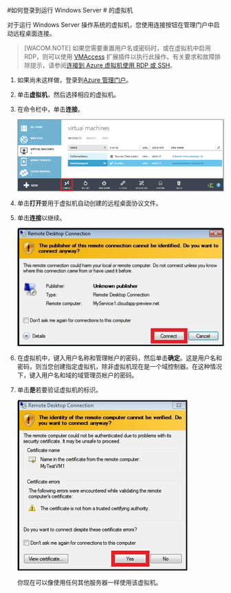 <properties linkid="manage-windows-howto-logon" urlDisplayName="Log on to a VM" pageTitle="登录到运行 Windows Server 的虚拟机" metaKeywords="Azure logging on vm, vm portal" description="了解如何在登录到运行 Windows Server 2008 R2，通过使用 Azure 管理门户的虚拟机。" metaCanonical="" services="virtual-machines" documentationCenter="" title="How to Log on to a Virtual Machine Running Windows Server" authors="kathydav" solutions="" manager="jeffreyg" editor="tysonn" />
<tags ms.service="virtual-machines"
    ms.date="03/23/2015"
    wacn.date="04/11/2015"
    />




#如何登录到运行 Windows Server # 的虚拟机

对于运行 Windows Server 操作系统的虚拟机，您使用连接按钮在管理门户中启动远程桌面连接。 

>[WACOM.NOTE] 如果您需要重置用户名或密码时，或在虚拟机中启用 RDP，则可以使用 [VMAccess](https://msdn.microsoft.com/zh-CN/library/azure/dn606308.aspx) 扩展插件以执行此操作。有关要求和故障排除提示，请参阅[连接到 Azure 虚拟机使用 RDP 或 SSH](https://msdn.microsoft.com/zh-CN/library/azure/dn535788.aspx)。

1. 如果尚未这样做，登录到[Azure 管理门户](http://manage.windowsazure.cn)。

2. 单击**虚拟机**，然后选择相应的虚拟机。

3. 在命令栏中，单击**连接**。

	![Log on to the virtual machine](./media/virtual-machines-log-on-windows-server/connectwindows.png)

4. 单击**打开**要用于虚拟机自动创建的远程桌面协议文件。
	
5. 单击**连接**以继续。

	![Continue with connecting](./media/virtual-machines-log-on-windows-server/connectpublisher.png)

6. 在虚拟机中，键入用户名称和管理帐户的密码，然后单击**确定**。这是用户名和密码，则当您创建指定虚拟机，除非虚拟机现在是一个域控制器。在这种情况下，键入用户名和域的域管理员帐户的密码。
	
	
7. 单击**是**若要验证虚拟机的标识。

	![Verify the identity of the machine](./media/virtual-machines-log-on-windows-server/connectverify.png)

	你现在可以像使用任何其他服务器一样使用该虚拟机。

